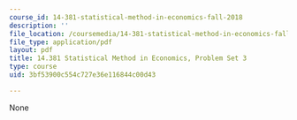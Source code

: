```yaml
---
course_id: 14-381-statistical-method-in-economics-fall-2018
description: ''
file_location: /coursemedia/14-381-statistical-method-in-economics-fall-2018/3bf53900c554c727e36e116844c00d43_MIT14_381F18_PS3.pdf
file_type: application/pdf
layout: pdf
title: 14.381 Statistical Method in Economics, Problem Set 3
type: course
uid: 3bf53900c554c727e36e116844c00d43

---
```

None